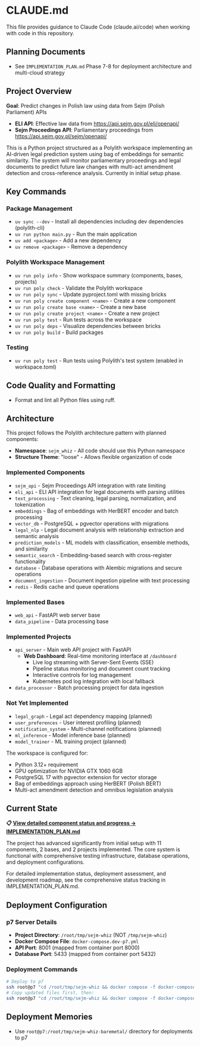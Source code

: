 # CLAUDE.md

This file provides guidance to Claude Code (claude.ai/code) when working with code in this repository.

## Planning Documents

- See `IMPLEMENTATION_PLAN.md` Phase 7-8 for deployment architecture and multi-cloud strategy

## Project Overview

**Goal**: Predict changes in Polish law using data from Sejm (Polish Parliament) APIs

- **ELI API**: Effective law data from https://api.sejm.gov.pl/eli/openapi/
- **Sejm Proceedings API**: Parliamentary proceedings from https://api.sejm.gov.pl/sejm/openapi/

This is a Python project structured as a Polylith workspace implementing an AI-driven legal prediction system using bag of embeddings for semantic similarity. The system will monitor parliamentary proceedings and legal documents to predict future law changes with multi-act amendment detection and cross-reference analysis. Currently in initial setup phase.

## Key Commands

### Package Management

- `uv sync --dev` - Install all dependencies including dev dependencies (polylith-cli)
- `uv run python main.py` - Run the main application
- `uv add <package>` - Add a new dependency
- `uv remove <package>` - Remove a dependency

### Polylith Workspace Management

- `uv run poly info` - Show workspace summary (components, bases, projects)
- `uv run poly check` - Validate the Polylith workspace
- `uv run poly sync` - Update pyproject.toml with missing bricks
- `uv run poly create component <name>` - Create a new component
- `uv run poly create base <name>` - Create a new base
- `uv run poly create project <name>` - Create a new project
- `uv run poly test` - Run tests across the workspace
- `uv run poly deps` - Visualize dependencies between bricks
- `uv run poly build` - Build packages

### Testing

- `uv run poly test` - Run tests using Polylith's test system (enabled in workspace.toml)

## Code Quality and Formatting

- Format and lint all Python files using ruff.

## Architecture

This project follows the Polylith architecture pattern with planned components:

- **Namespace**: `sejm_whiz` - All code should use this Python namespace
- **Structure Theme**: "loose" - Allows flexible organization of code

### Implemented Components

- `sejm_api` - Sejm Proceedings API integration with rate limiting
- `eli_api` - ELI API integration for legal documents with parsing utilities
- `text_processing` - Text cleaning, legal parsing, normalization, and tokenization
- `embeddings` - Bag of embeddings with HerBERT encoder and batch processing
- `vector_db` - PostgreSQL + pgvector operations with migrations
- `legal_nlp` - Legal document analysis with relationship extraction and semantic analysis
- `prediction_models` - ML models with classification, ensemble methods, and similarity
- `semantic_search` - Embedding-based search with cross-register functionality
- `database` - Database operations with Alembic migrations and secure operations
- `document_ingestion` - Document ingestion pipeline with text processing
- `redis` - Redis cache and queue operations

### Implemented Bases

- `web_api` - FastAPI web server base
- `data_pipeline` - Data processing base

### Implemented Projects

- `api_server` - Main web API project with FastAPI
  - **Web Dashboard**: Real-time monitoring interface at `/dashboard`
    - Live log streaming with Server-Sent Events (SSE)
    - Pipeline status monitoring and document count tracking
    - Interactive controls for log management
    - Kubernetes pod log integration with local fallback
- `data_processor` - Batch processing project for data ingestion

### Not Yet Implemented

- `legal_graph` - Legal act dependency mapping (planned)
- `user_preferences` - User interest profiling (planned)
- `notification_system` - Multi-channel notifications (planned)
- `ml_inference` - Model inference base (planned)
- `model_trainer` - ML training project (planned)

The workspace is configured for:

- Python 3.12+ requirement
- GPU optimization for NVIDIA GTX 1060 6GB
- PostgreSQL 17 with pgvector extension for vector storage
- Bag of embeddings approach using HerBERT (Polish BERT)
- Multi-act amendment detection and omnibus legislation analysis

## Current State

**📋 [View detailed component status and progress → IMPLEMENTATION_PLAN.md](IMPLEMENTATION_PLAN.md)**

The project has advanced significantly from initial setup with 11 components, 2 bases, and 2 projects implemented. The core system is functional with comprehensive testing infrastructure, database operations, and deployment configurations.

For detailed implementation status, deployment assessment, and development roadmap, see the comprehensive status tracking in IMPLEMENTATION_PLAN.md.

## Deployment Configuration

### p7 Server Details

- **Project Directory**: `/root/tmp/sejm-whiz` (NOT `/tmp/sejm-whiz`)
- **Docker Compose File**: `docker-compose.dev-p7.yml`
- **API Port**: 8001 (mapped from container port 8000)
- **Database Port**: 5433 (mapped from container port 5432)

### Deployment Commands

```bash
# Deploy to p7
ssh root@p7 "cd /root/tmp/sejm-whiz && docker compose -f docker-compose.dev-p7.yml down"
# Copy updated files first, then:
ssh root@p7 "cd /root/tmp/sejm-whiz && docker compose -f docker-compose.dev-p7.yml up -d"
```

## Deployment Memories

- Use `root@p7:/root/tmp/sejm-whiz-baremetal/` directory for deployments to p7